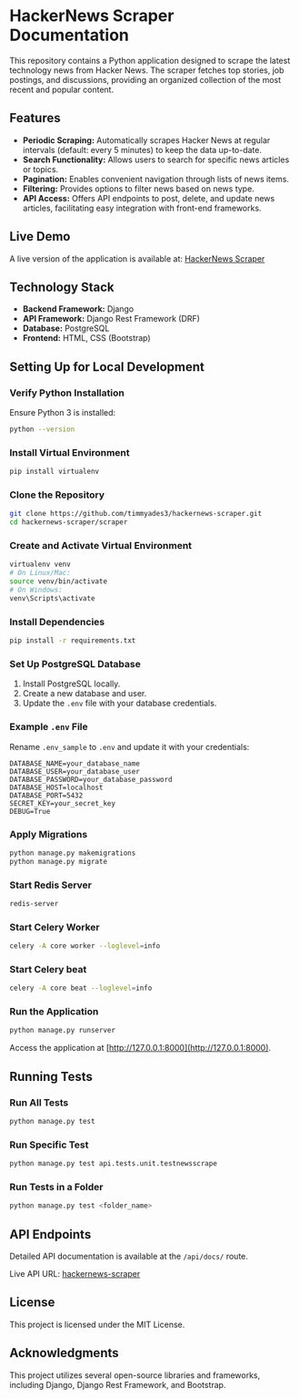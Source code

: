 # HackerNews Scraper Documentation

This repository contains a Python application designed to scrape the latest technology news from Hacker News. The scraper fetches top stories, job postings, and discussions, providing an organized collection of the most recent and popular content.

## Features
- **Periodic Scraping:** Automatically scrapes Hacker News at regular intervals (default: every 5 minutes) to keep the data up-to-date.
- **Search Functionality:** Allows users to search for specific news articles or topics.
- **Pagination:** Enables convenient navigation through lists of news items.
- **Filtering:** Provides options to filter news based on news type.
- **API Access:** Offers API endpoints to post, delete, and update news articles, facilitating easy integration with front-end frameworks.

## Live Demo
A live version of the application is available at: [HackerNews Scraper](https://hackernews-scraper.onrender.com/)

## Technology Stack
- **Backend Framework:** Django
- **API Framework:** Django Rest Framework (DRF)
- **Database:** PostgreSQL
- **Frontend:** HTML, CSS (Bootstrap)

## Setting Up for Local Development

### Verify Python Installation
Ensure Python 3 is installed:
```bash
python --version
```

### Install Virtual Environment
```bash
pip install virtualenv
```

### Clone the Repository
```bash
git clone https://github.com/timmyades3/hackernews-scraper.git
cd hackernews-scraper/scraper
```

### Create and Activate Virtual Environment
```bash
virtualenv venv
# On Linux/Mac:
source venv/bin/activate
# On Windows:
venv\Scripts\activate
```

### Install Dependencies
```bash
pip install -r requirements.txt
```

### Set Up PostgreSQL Database
1. Install PostgreSQL locally.
2. Create a new database and user.
3. Update the `.env` file with your database credentials.

### Example `.env` File
Rename `.env_sample` to `.env` and update it with your credentials:
```
DATABASE_NAME=your_database_name
DATABASE_USER=your_database_user
DATABASE_PASSWORD=your_database_password
DATABASE_HOST=localhost
DATABASE_PORT=5432
SECRET_KEY=your_secret_key
DEBUG=True 
```

### Apply Migrations
```bash
python manage.py makemigrations
python manage.py migrate
```

### Start Redis Server
```bash
redis-server
```

### Start Celery Worker
```bash
celery -A core worker --loglevel=info
```

### Start Celery beat
```bash
celery -A core beat --loglevel=info 
```

### Run the Application
```bash
python manage.py runserver
```
Access the application at [http://127.0.0.1:8000](http://127.0.0.1:8000).

## Running Tests
### Run All Tests
```bash
python manage.py test
```

### Run Specific Test
```bash
python manage.py test api.tests.unit.testnewsscrape
```

### Run Tests in a Folder
```bash
python manage.py test <folder_name>
```

## API Endpoints
Detailed API documentation is available at the `/api/docs/` route.

Live API URL: [hackernews-scraper](https://hackernews-scraper.onrender.com/swagger/)

## License
This project is licensed under the MIT License.

## Acknowledgments
This project utilizes several open-source libraries and frameworks, including Django, Django Rest Framework, and Bootstrap.

